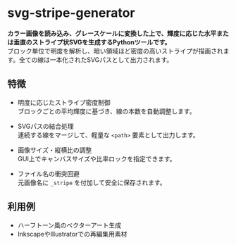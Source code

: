 # svg-stripe-generator

**カラー画像を読み込み、グレースケールに変換した上で、輝度に応じた水平または垂直のストライプ状SVGを生成するPythonツールです。**  
ブロック単位で明度を解析し、暗い領域ほど密度の高いストライプが描画されます。全ての線は一本化されたSVGパスとして出力されます。

## 特徴

- 明度に応じたストライプ密度制御  
  ブロックごとの平均輝度に基づき、線の本数を自動調整します。

- SVGパスの結合処理  
  連続する線をマージして、軽量な `<path>` 要素として出力します。

- 画像サイズ・縦横比の調整  
  GUI上でキャンバスサイズや比率ロックを指定できます。

- ファイル名の衝突回避  
  元画像名に `_stripe` を付加して安全に保存されます。

## 利用例

- ハーフトーン風のベクターアート生成
- InkscapeやIllustratorでの再編集用素材